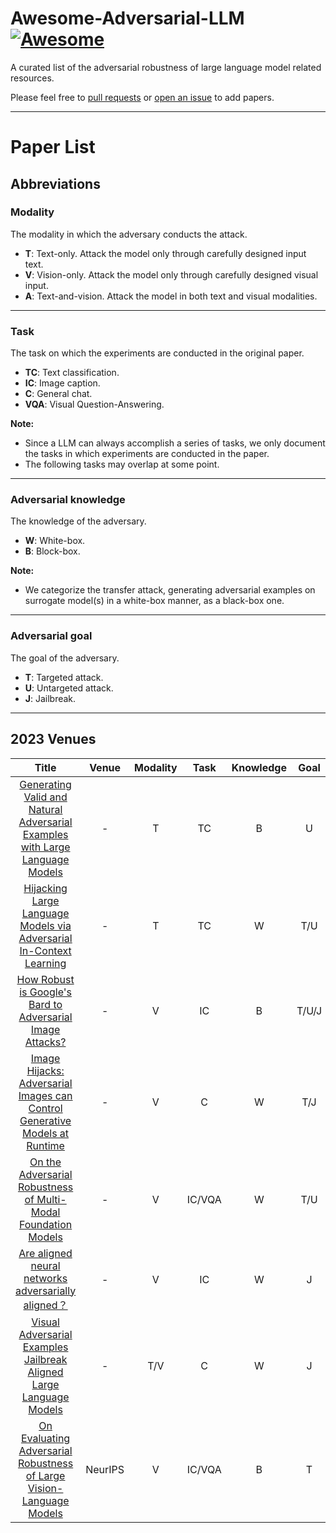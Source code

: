 # Awesome-Adversarial-LLM [![Awesome](https://awesome.re/badge.svg)](https://awesome.re)

A curated list of the adversarial robustness of large language model related resources.

Please feel free to [pull requests](https://github.com/A-LinCui/Awesome-Adversarial-LLM/pulls) or [open an issue](https://github.com/A-LinCui/Awesome-Adversarial-LLM/issues) to add papers.

---

# Paper List

##  Abbreviations

### Modality
The modality in which the adversary conducts the attack.

- **T**: Text-only. Attack the model only through carefully designed input text.
- **V**: Vision-only. Attack the model only through carefully designed visual input.
- **A**: Text-and-vision. Attack the model in both text and visual modalities.

---

### Task
The task on which the experiments are conducted in the original paper. 

- **TC**: Text classification.
- **IC**: Image caption.
- **C**: General chat.
- **VQA**: Visual Question-Answering.

**Note:**
- Since a LLM can always accomplish a series of tasks, we only document the tasks in which experiments are conducted in the paper.
- The following tasks may overlap at some point.

---

### Adversarial knowledge
The knowledge of the adversary.

- **W**: White-box.
- **B**: Block-box.

**Note:**
- We categorize the transfer attack, generating adversarial examples on surrogate model(s) in a white-box manner, as a black-box one. 

---

### Adversarial goal
The goal of the adversary.

- **T**: Targeted attack.
- **U**: Untargeted attack.
- **J**: Jailbreak.

---

## 2023 Venues

| Title | Venue | Modality | Task | Knowledge | Goal | Code |
|:--------:|:--------:|:--------:|:--------:|:--------:|:--------:|:--------:|
|[Generating Valid and Natural Adversarial Examples with Large Language Models](https://arxiv.org/abs/2311.11861)| - | T | TC | B | U | - |
|[Hijacking Large Language Models via Adversarial In-Context Learning](https://arxiv.org/abs/2311.09948)| - | T | TC | W | T/U | - |
| [How Robust is Google's Bard to Adversarial Image Attacks?](https://arxiv.org/abs/2309.11751) | - | V | IC | B | T/U/J | [GitHub](https://github.com/thu-ml/Attack-Bard) |
| [Image Hijacks: Adversarial Images can Control Generative Models at Runtime](https://arxiv.org/abs/2309.00236) | - | V | C | W | T/J | [GitHub](https://github.com/euanong/image-hijacks) | 
| [On the Adversarial Robustness of Multi-Modal Foundation Models](https://arxiv.org/abs/2308.10741) | - | V | IC/VQA | W | T/U | - |
| [Are aligned neural networks adversarially aligned？](https://arxiv.org/abs/2306.15447)| - | V | IC | W | J | - |
| [Visual Adversarial Examples Jailbreak Aligned Large Language Models](https://arxiv.org/abs/2306.13213) | - | T/V | C | W | J | [GitHub](https://github.com/Unispac/Visual-Adversarial-Examples-Jailbreak-Large-Language-Models) |
| [On Evaluating Adversarial Robustness of Large Vision-Language Models](https://arxiv.org/abs/2305.16934) | NeurIPS | V | IC/VQA | B | T | [GitHub](https://github.com/yunqing-me/AttackVLM) |
